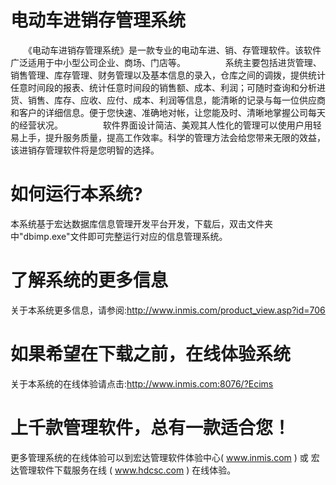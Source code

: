 # 电动车进销存管理系统

　　《电动车进销存管理系统》是一款专业的电动车进、销、存管理软件。该软件广泛适用于中小型公司企业、商场、门店等。
　　
　　系统主要包括进货管理、销售管理、库存管理、财务管理以及基本信息的录入，仓库之间的调拨，提供统计任意时间段的报表、统计任意时间段的销售额、成本、利润；可随时查询和分析进货、销售、库存、应收、应付、成本、利润等信息，能清晰的记录与每一位供应商和客户的详细信息。便于您快速、准确地对帐，让您能及时、清晰地掌握公司每天的经营状况。
　　
　　软件界面设计简洁、美观其人性化的管理可以使用户用轻易上手，提升服务质量，提高工作效率。科学的管理方法会给您带来无限的效益，该进销存管理软件将是您明智的选择。

# 如何运行本系统?

本系统基于宏达数据库信息管理开发平台开发，下载后，双击文件夹中"dbimp.exe"文件即可完整运行对应的信息管理系统。

# 了解系统的更多信息

关于本系统更多信息，请参阅:http://www.inmis.com/product_view.asp?id=706

# 如果希望在下载之前，在线体验系统

关于本系统的在线体验请点击:http://www.inmis.com:8076/?Ecims

# 上千款管理软件，总有一款适合您！

更多管理系统的在线体验可以到宏达管理软件体验中心( www.inmis.com ) 或 宏达管理软件下载服务在线 ( www.hdcsc.com ) 在线体验。

